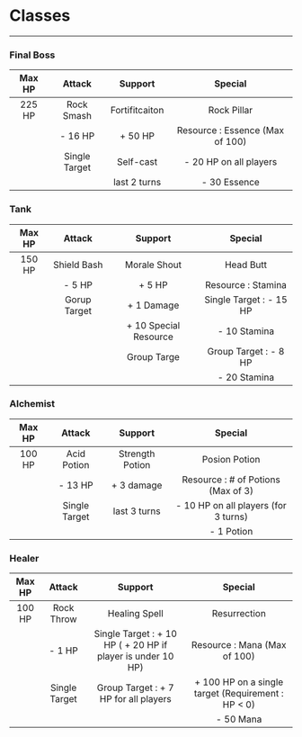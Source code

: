 # Classes 
-----
### Final Boss   

| Max HP  | Attack        | Support        | Special                          |
| :-----: | :------:      | :----------:   | :--------------------:           |   
| 225 HP  | Rock Smash    | Fortifitcaiton | Rock Pillar                      |
|         | - 16 HP       | + 50 HP        | Resource : Essence (Max of 100)  |
|         | Single Target | Self-cast      | - 20 HP on all players           |
|         |               | last 2 turns   | - 30 Essence                     |

### Tank

| Max HP  | Attack        | Support               | Special                   |
| :-----: | :------:      | :----------:          | :--------------------:    |   
| 150 HP  | Shield Bash   | Morale Shout          | Head Butt                 |
|         | - 5 HP        | + 5 HP                | Resource : Stamina        |
|         | Gorup Target  | + 1 Damage            | Single Target : - 15 HP   |
|         |               |+ 10 Special Resource  | - 10 Stamina              |
|         |               | Group Targe           | Group Target : - 8 HP     |
|         |               |                       | - 20 Stamina              |

### Alchemist   

| Max HP  | Attack        | Support         | Special                               |
| :-----: | :------:      | :----------:    | :--------------------:                |   
| 100 HP  | Acid Potion   | Strength Potion | Posion Potion                         |
|         | - 13 HP       | + 3 damage      | Resource : # of Potions (Max of 3)    |
|         | Single Target | last 3 turns    | - 10 HP on all players (for 3 turns)  |
|         |               |                 | - 1 Potion                            |

### Healer 

| Max HP  | Attack        | Support                                                       | Special                                            |
| :-----: | :------:      | :----------:                                                  | :--------------------:                             |   
| 100 HP  | Rock Throw    | Healing Spell                                                 | Resurrection                                       |
|         | - 1 HP        | Single Target : + 10 HP ( + 20 HP if player is under 10 HP)   | Resource : Mana (Max of 100)                       |
|         | Single Target | Group Target : + 7 HP for all players                         | + 100 HP on a single target (Requirement : HP < 0) |
|         |               |                                                               | - 50 Mana                                          |
